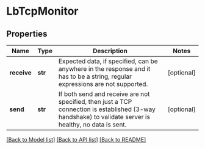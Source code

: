 # LbTcpMonitor

## Properties
Name | Type | Description | Notes
------------ | ------------- | ------------- | -------------
**receive** | **str** | Expected data, if specified, can be anywhere in the response and it has to be a string, regular expressions are not supported.  | [optional] 
**send** | **str** | If both send and receive are not specified, then just a TCP connection is established (3-way handshake) to validate server is healthy, no data is sent.  | [optional] 

[[Back to Model list]](../README.md#documentation-for-models) [[Back to API list]](../README.md#documentation-for-api-endpoints) [[Back to README]](../README.md)

